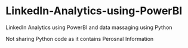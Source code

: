 # LinkedIn-Analytics-using-PowerBI
LinkedIn Analytics using PowerBI and data massaging using Python

Not sharing Python code as it contains Perosnal Information
